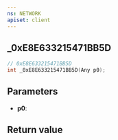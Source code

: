 ```yaml
---
ns: NETWORK
apiset: client
---
```

## _0xE8E633215471BB5D

```c
// 0xE8E633215471BB5D
int _0xE8E633215471BB5D(Any p0);
```


## Parameters
* **p0**:

## Return value